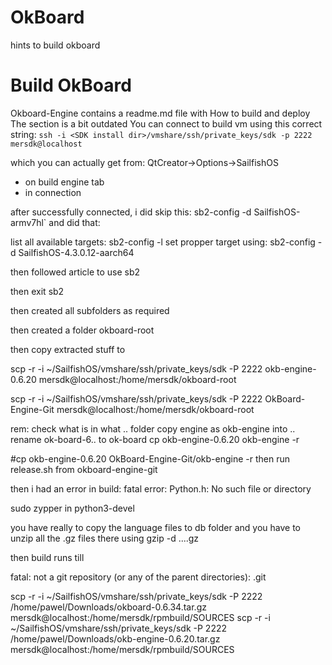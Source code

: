 # OkBoard
hints to build okboard

# Build OkBoard
Okboard-Engine contains a readme.md file with How to build and deploy
The section is a bit outdated
You can connect to build vm using this correct string:
`ssh -i <SDK install dir>/vmshare/ssh/private_keys/sdk -p 2222 mersdk@localhost`

which you can actually get from:
QtCreator->Options->SailfishOS
- on build engine tab
- in connection

after successfully connected, i did skip this: sb2-config -d SailfishOS-armv7hl`
and did that:

list all available targets:
sb2-config -l
set propper target using:
sb2-config -d SailfishOS-4.3.0.12-aarch64

then followed article to use sb2

then exit sb2

then created all subfolders as required

then created a folder okboard-root

then copy extracted stuff to 

scp -r -i ~/SailfishOS/vmshare/ssh/private_keys/sdk -P 2222  okb-engine-0.6.20 mersdk@localhost:/home/mersdk/okboard-root

scp -r -i ~/SailfishOS/vmshare/ssh/private_keys/sdk -P 2222  OkBoard-Engine-Git mersdk@localhost:/home/mersdk/okboard-root

rem: check what is in what .. folder
copy engine as okb-engine into ..
rename ok-board-6.. to ok-board
cp okb-engine-0.6.20 okb-engine -r

#cp okb-engine-0.6.20 OkBoard-Engine-Git/okb-engine -r
then run release.sh from okboard-engine-git

then i had an error in build: fatal error: Python.h: No such file or directory

sudo zypper in python3-devel

you have really to copy the language files to db folder and you have to unzip all the .gz files there
using gzip -d ....gz

then build runs till 

fatal: not a git repository (or any of the parent directories): .git

scp -r -i ~/SailfishOS/vmshare/ssh/private_keys/sdk -P 2222  /home/pawel/Downloads/okboard-0.6.34.tar.gz   mersdk@localhost:/home/mersdk/rpmbuild/SOURCES
scp -r -i ~/SailfishOS/vmshare/ssh/private_keys/sdk -P 2222 /home/pawel/Downloads/okb-engine-0.6.20.tar.gz  mersdk@localhost:/home/mersdk/rpmbuild/SOURCES








